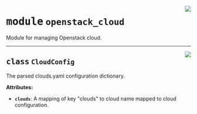 <!-- markdownlint-disable -->

<a href="../src/github_runner_manager/openstack_cloud/__init__.py#L0"><img align="right" style="float:right;" src="https://img.shields.io/badge/-source-cccccc?style=flat-square"></a>

# <kbd>module</kbd> `openstack_cloud`
Module for managing Openstack cloud. 



---

<a href="../src/github_runner_manager/openstack_cloud/__init__.py#L14"><img align="right" style="float:right;" src="https://img.shields.io/badge/-source-cccccc?style=flat-square"></a>

## <kbd>class</kbd> `CloudConfig`
The parsed clouds.yaml configuration dictionary. 



**Attributes:**
 
 - <b>`clouds`</b>:  A mapping of key "clouds" to cloud name mapped to cloud configuration. 





